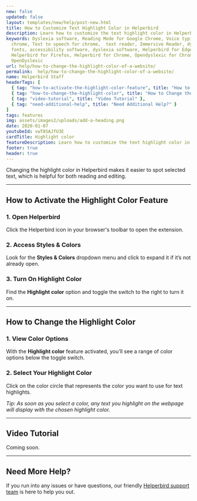```yaml
---
new: false
updated: false
layout: templates/new/help/post-new.html
title: How to Customize Text Highlight Color in Helperbird
description: Learn how to customize the text highlight color in Helperbird. This guide shows you how to easily change the highlight color, making selected text easier to spot for better reading and editing.
keywords: Dyslexia software, Reading Mode for Google Chrome, Voice typing for
  chrome, Text to speech for chrome,  text reader, Immersive Reader, dyslexia
  fonts, accessibility software, dyslexia software, Helperbird for Edge,
  Helperbird for Firefox, Helperbird for Chrome, Opendyslexic for Chrome,
  OpenDyslexic
url: help/how-to-change-the-highlight-color-of-a-website/
permalink:  help/how-to-change-the-highlight-color-of-a-website/
name: Helperbird Staff
headerTags: [
  { tag: "how-to-activate-the-highlight-color-feature", title: "How to Activate the Highlight Color Feature" },
  { tag: "how-to-change-the-highlight-color", title: "How to Change the Highlight Color" },
  { tag: "video-tutorial", title: "Video Tutorial" },
  { tag: "need-additional-help", title: "Need Additional Help?" }
]
tags: features
img: assets/images2/uploads/add-a-heading.png
date: 2020-01-07
youtubeId: vwT8SAJfU3E
cardTitle: Highlight color
featureDescription: Learn how to customize the text highlight color in Helperbird. This guide shows you how to easily change the highlight color, making selected text easier to spot for better reading and editing.
footer: true
header: true
---
```



Changing the highlight color in Helperbird makes it easier to spot selected text, which is helpful for both reading and editing.

---

## How to Activate the Highlight Color Feature

### 1. Open Helperbird

Click the Helperbird icon in your browser's toolbar to open the extension.

### 2. Access Styles & Colors

Look for the **Styles & Colors** dropdown menu and click to expand it if it’s not already open.

### 3. Turn On Highlight Color

Find the **Highlight color** option and toggle the switch to the right to turn it on.

---

## How to Change the Highlight Color

### 1. View Color Options

With the **Highlight color** feature activated, you’ll see a range of color options below the toggle switch.

### 2. Select Your Highlight Color

Click on the color circle that represents the color you want to use for text highlights.

*Tip: As soon as you select a color, any text you highlight on the webpage will display with the chosen highlight color.*

---

## Video Tutorial

Coming soon.

---

## Need More Help?

If you run into any issues or have questions, our friendly [Helperbird support team](/support/) is here to help you out.
